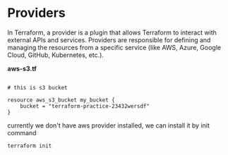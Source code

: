# Providers

In Terraform, a provider is a plugin that allows Terraform to interact with external APIs and services. Providers are responsible for defining and managing the resources from a specific service (like AWS, Azure, Google Cloud, GitHub, Kubernetes, etc.).

**aws-s3.tf**
<pre><code>
# this is s3 bucket

resource aws_s3_bucket my_bucket {
	bucket = "terraform-practice-23432wersdf"
}
</code></pre>

currently we don't have aws provider installed, we can install it by init command
<pre><code>terraform init</code></pre>


